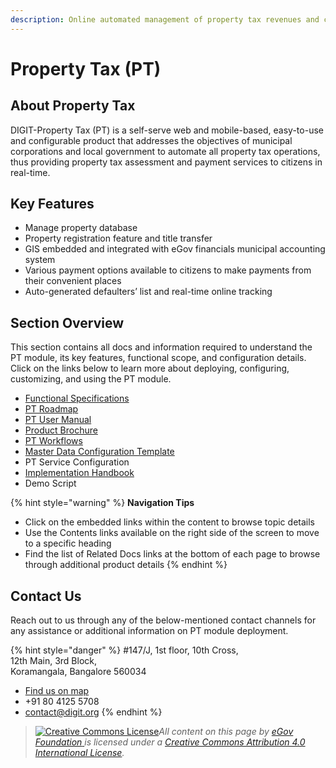 ```yaml
---
description: Online automated management of property tax revenues and collections
---
```


# Property Tax (PT)

## About Property Tax

DIGIT-Property Tax (PT) is a self-serve web and mobile-based, easy-to-use and configurable product that addresses the objectives of municipal corporations and local government to automate all property tax operations, thus providing property tax assessment and payment services to citizens in real-time.

## Key Features

* Manage property database
* Property registration feature and title transfer&#x20;
* GIS embedded and integrated with eGov financials municipal accounting system
* Various payment options available to citizens to make payments from their convenient places
* Auto-generated defaulters’ list and real-time online tracking

## Section Overview

This section contains all docs and information required to understand the PT module, its key features, functional scope, and configuration details. Click on the links below to learn more about deploying, configuring, customizing, and using the PT module.

* [Functional Specifications](pt-module-functional-specifications.md)
* [PT Roadmap](pt-roadmap.md)
* [PT User Manual](pt-user-manual/)
* [Product Brochure](pt-brochure.md)
* [PT Workflows](broken-reference)
* [Master Data Configuration Template](pt-master-data-templates/)
* PT Service Configuration
* [Implementation Handbook](pt-implementation-guide.md)
* Demo Script

{% hint style="warning" %}
**Navigation Tips**

* Click on the embedded links within the content to browse topic details
* Use the Contents links available on the right side of the screen to move to a specific heading
* Find the list of Related Docs links at the bottom of each page to browse through additional product details
{% endhint %}

## Contact Us

Reach out to us through any of the below-mentioned contact channels for any assistance or additional information on PT module deployment.

{% hint style="danger" %}
\#147/J, 1st floor, 10th Cross,\
12th Main, 3rd Block,\
Koramangala, Bangalore 560034

* [Find us on map](https://goo.gl/maps/pYCFMhHWW7r)
* \+91 80 4125 5708
* contact@digit.org
{% endhint %}

> [![Creative Commons License](https://i.creativecommons.org/l/by/4.0/80x15.png)](http://creativecommons.org/licenses/by/4.0/)_All content on this page by_ [_eGov Foundation_ ](https://egov.org.in/)_is licensed under a_ [_Creative Commons Attribution 4.0 International License_](http://creativecommons.org/licenses/by/4.0/)_._
